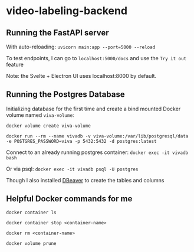 # video-labeling-backend

## Running the FastAPI server

With auto-reloading: `uvicorn main:app --port=5000 --reload`

To test endpoints, I can go to `localhost:5000/docs` and use the `Try it out` feature

Note: the Svelte + Electron UI uses localhost:8000 by default.

## Running the Postgres Database

Initializing database for the first time and create a bind mounted Docker volume named `viva-volume`:

`docker volume create viva-volume`

`docker run --rm --name vivadb -v viva-volume:/var/lib/postgresql/data -e POSTGRES_PASSWORD=viva -p 5432:5432 -d postgres:latest`


Connect to an already running postgres container: `docker exec -it vivadb bash`

Or via psql: `docker exec -it vivadb psql -U postgres`

Though I also installed [DBeaver](https://dbeaver.io/) to create the tables and columns

## Helpful Docker commands for me

`docker container ls`

`docker container stop <container-name>`

`docker rm <container-name>`

`docker volume prune`

